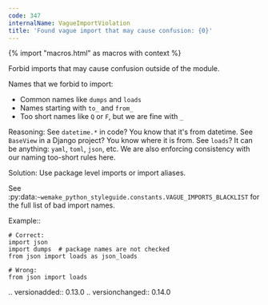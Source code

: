 ```yaml
---
code: 347
internalName: VagueImportViolation
title: 'Found vague import that may cause confusion: {0}'
---
```


{% import "macros.html" as macros with context %}

Forbid imports that may cause confusion outside of the module.

Names that we forbid to import:

  - Common names like `dumps` and `loads`
  - Names starting with `to_` and `from_`
  - Too short names like `Q` or `F`, but we are fine with `_`

Reasoning: See `datetime.*` in code? You know that it's from datetime.
See `BaseView` in a Django project? You know where it is from. See
`loads`? It can be anything: `yaml`, `toml`, `json`, etc. We are also
enforcing consistency with our naming too-short rules here.

Solution: Use package level imports or import aliases.

See
:py:data:`~wemake_python_styleguide.constants.VAGUE_IMPORTS_BLACKLIST`
for the full list of bad import names.

Example::

    # Correct:
    import json
    import dumps  # package names are not checked
    from json import loads as json_loads
    
    # Wrong:
    from json import loads

.. versionadded:: 0.13.0 .. versionchanged:: 0.14.0